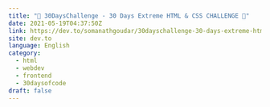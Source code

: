 ```yaml
---
title: "🤯 30DaysChallenge - 30 Days Extreme HTML & CSS CHALLENGE 🤯"
date: 2021-05-19T04:37:50Z
link: https://dev.to/somanathgoudar/30dayschallenge-30-days-extreme-html-css-challenge-50k1?utm_medium=RSS&utm_source=news.12bit.vn
site: dev.to
language: English
category:
  - html
  - webdev
  - frontend
  - 30daysofcode
draft: false
---
```

